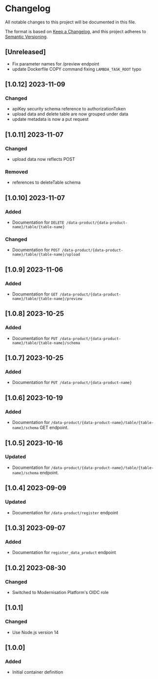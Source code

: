 <!-- markdownlint-disable MD003 -->

# Changelog

All notable changes to this project will be documented in this file.

The format is based on [Keep a Changelog](https://keepachangelog.com/en/1.0.0/),
and this project adheres to [Semantic Versioning](https://semver.org/spec/v2.0.0.html).

## [Unreleased]

- Fix parameter names for /preview endpoint
- update Dockerfile COPY command fixing `LAMBDA_TASK_ROOT` typo

## [1.0.12] 2023-11-09

### Changed

- apiKey security schema reference to authorizationToken
- upload data and delete table are now grouped under data
- update metadata is now a put request

## [1.0.11] 2023-11-07

### Changed

- upload data now reflects POST

### Removed

- references to deleteTable schema

## [1.0.10] 2023-11-07

### Added

- Documentation for `DELETE /data-product/{data-product-name}/table/{table-name}`

### Changed

- Documentation for `POST /data-product/{data-product-name}/table/{table-name}/upload`

## [1.0.9] 2023-11-06

### Added

- Documentation for `GET /data-product/{data-product-name}/table/{table-name}/preview`

## [1.0.8] 2023-10-25

### Added

- Documentation for `PUT /data-product/{data-product-name}/table/{table-name}/schema`

## [1.0.7] 2023-10-25

### Added

- Documentation for `PUT /data-product/{data-product-name}`

## [1.0.6] 2023-10-19

### Added

- Documentation for `/data-product/{data-product-name}/table/{table-name}/schema`
  GET endpoint.

## [1.0.5] 2023-10-16

### Updated

- Documentation for `/data-product/{data-product-name}/table/{table-name}/schema`
  endpoint.

## [1.0.4] 2023-09-09

### Updated

- Documentation for `/data-product/register` endpoint

## [1.0.3] 2023-09-07

### Added

- Documentation for `register_data_product` endpoint

## [1.0.2] 2023-08-30

### Changed

- Switched to Modernisation Platform's OIDC role

## [1.0.1]

### Changed

- Use Node.js version 14

## [1.0.0]

### Added

- Initial container definition
